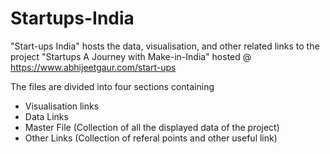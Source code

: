 # Startups-India
"Start-ups India" hosts the data, visualisation, and other related links to the project "Startups A Journey with Make-in-India" hosted @ https://www.abhijeetgaur.com/start-ups 


The files are divided into four sections containing 
- Visualisation links
- Data Links
- Master File (Collection of all the displayed data of the project)
- Other Links (Collection of referal points and other useful link)


